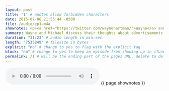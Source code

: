 ```yaml
---
layout: post
title: '1' # quotes allow forbidden characters
date: 2015-07-06 21:55:44 -0500
file: /audio/ep1.m4a
shownotes: <p><a href="https://twitter.com/waynehartman/">Wayne</a> and <a href="https://twitter.com/LK64076007A/">Michael</a> discuss their frustration with internet advertising and their interest in the new Content Blocking extension for Safari OS X and iOS 9.</p>
summary: Wayne and Michael discuss their thoughts about advertisements on the internet and the possibility of trying to control the bad actors using the new Content Blocking features for Safari Extensions.
duration: "31:23" # audio length in min:sec
length: "7535849" # filesize in bytes
explicit: "no" # change to yes to flag with the explicit tag
block: "no" # change to yes to keep an episode from showing up in iTunes
permalink: /1 # will be the ending part of the pages URL, delete to default to the title
---
```


<audio controls>
<source src="{{site.url}}{{site.baseurl}}{{ page.file }}" type="audio/x-m4a">
Your browser does not support the audio element.
</audio>
{{ page.shownotes }}
